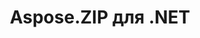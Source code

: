 ---
title: Aspose.ZIP для .NET
type: docs
weight: 10
url: /ru/net/
keywords: "Aspose.ZIP for .NET, Aspose ZIP, Aspose API Reference."
description: Aspose.ZIP для .NET — это гибкий и простой в использовании .NET API, который позволяет работать со сжатием файлов в стандартном формате ZIP.
is_root: true
---